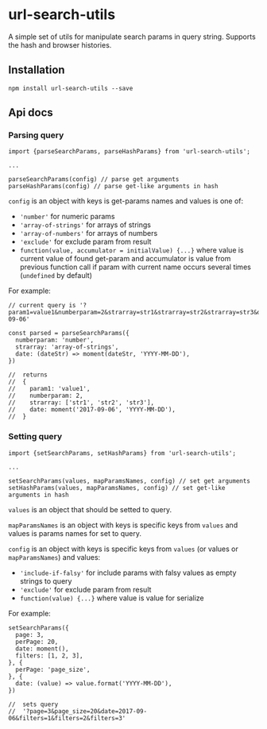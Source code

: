 # url-search-utils
A simple set of utils for manipulate search params in query string. Supports the hash and browser histories.

## Installation

```
npm install url-search-utils --save
```

## Api docs

### Parsing query

```
import {parseSearchParams, parseHashParams} from 'url-search-utils';

...

parseSearchParams(config) // parse get arguments
parseHashParams(config) // parse get-like arguments in hash
```

`config` is an object with keys is get-params names and values is one of:

 - `'number'` for numeric params
 - `'array-of-strings'` for arrays of strings
 - `'array-of-numbers'` for arrays of numbers
 - `'exclude'` for exclude param from result
 - `function(value, accumulator = initialValue) {...}` where value is current value of found get-param and accumulator is value from previous function call if param with current name occurs several times (`undefined` by default)

For example:

```
// current query is '?param1=value1&numberparam=2&strarray=str1&strarray=str2&strarray=str3&date=2017-09-06'

const parsed = parseSearchParams({
  numberparam: 'number',
  strarray: 'array-of-strings',
  date: (dateStr) => moment(dateStr, 'YYYY-MM-DD'),
})

//  returns
//  {
//    param1: 'value1',
//    numberparam: 2,
//    strarray: ['str1', 'str2', 'str3'],
//    date: moment('2017-09-06', 'YYYY-MM-DD'),
//  }
```

### Setting query

```
import {setSearchParams, setHashParams} from 'url-search-utils';

...

setSearchParams(values, mapParamsNames, config) // set get arguments
setHashParams(values, mapParamsNames, config) // set get-like arguments in hash
```

`values` is an object that should be setted to query.

`mapParamsNames` is an object with keys is specific keys from `values` and values is params names for set to query.

`config` is an object with keys is specific keys from `values` (or values or `mapParamsNames`) and values:

 - `'include-if-falsy'` for include params with falsy values as empty strings to query
 - `'exclude'` for exclude param from result
 - `function(value) {...}` where value is value for serialize
 
 For example:

```
setSearchParams({
  page: 3,
  perPage: 20,
  date: moment(),
  filters: [1, 2, 3],
}, {
  perPage: 'page_size',
}, {
  date: (value) => value.format('YYYY-MM-DD'),
})

//  sets query
//  '?page=3&page_size=20&date=2017-09-06&filters=1&filters=2&filters=3'
```
